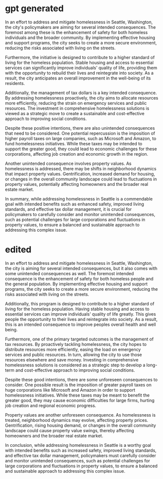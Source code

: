 # gpt generated
In an effort to address and mitigate homelessness in Seattle, Washington, the city's policymakers are aiming for several intended consequences. The foremost among these is the enhancement of safety for both homeless individuals and the broader community. By implementing effective housing and support programs, the city seeks to create a more secure environment, reducing the risks associated with living on the streets.

Furthermore, the initiative is designed to contribute to a higher standard of living for the homeless population. Stable housing and access to essential services can significantly improve individuals' quality of life, providing them with the opportunity to rebuild their lives and reintegrate into society. As a result, the city anticipates an overall improvement in the well-being of its residents.

Additionally, the management of tax dollars is a key intended consequence. By addressing homelessness proactively, the city aims to allocate resources more efficiently, reducing the strain on emergency services and public resources. The investment in comprehensive homelessness solutions is viewed as a strategic move to create a sustainable and cost-effective approach to improving social conditions.

Despite these positive intentions, there are also unintended consequences that need to be considered. One potential repercussion is the imposition of higher payroll taxes on large companies, such as Microsoft and Amazon, to fund homelessness initiatives. While these taxes may be intended to support the greater good, they could lead to economic challenges for these corporations, affecting job creation and economic growth in the region.

Another unintended consequence involves property values. As homelessness is addressed, there may be shifts in neighborhood dynamics that impact property values. Gentrification, increased demand for housing, or changes in the overall community landscape could lead to fluctuations in property values, potentially affecting homeowners and the broader real estate market.

In summary, while addressing homelessness in Seattle is a commendable goal with intended benefits such as enhanced safety, improved living standards, and effective tax dollar management, it is crucial for policymakers to carefully consider and monitor unintended consequences, such as potential challenges for large corporations and fluctuations in property values, to ensure a balanced and sustainable approach to addressing this complex issue.

# edited
In an effort to address and mitigate homelessness in Seattle, Washington, the city is aiming for several intended consequences, but it also comes with some unintended consequences as well. The foremost intended consequence is the enhancement of safety for both homeless people and the general population. By implementing effective housing and support programs, the city seeks to create a more secure environment, reducing the risks associated with living on the streets.

Additionally, this program is designed to contribute to a higher standard of living for the homeless population. Having stable housing and access to essential services can improve individuals' quality of life greatly. This gives people the opportunity to their lives and reintegrate into society. As a result, this is an intended consequence to improve peoples overall health and well being. 

Furthermore, one of the primary targeted outcomes is the management of tax resources. By proactively tackling homelessness, the city hopes to distribute resources more efficiently, easing the load on emergency services and public resources. In turn, allowing the city to use those resources elsewhere and save money. Investing in comprehensive homelessness solutions is considered as a strategic step to develop a long-term and cost-effective approach to improving social conditions.

Despite these good intentions, there are some unforeseen consequences to consider. One possible result is the imposition of greater payroll taxes on huge corporations like Microsoft and Amazon in order to support homelessness initiatives. While these taxes may be meant to benefit the greater good, they may cause economic difficulties for large firms, hurting job creation and regional economic progress.

Property values are another unforeseen consequence. As homelessness is treated, neighborhood dynamics may evolve, affecting property prices. Gentrification, rising housing demand, or changes in the overall community landscape could cause property value swings, thereby affecting homeowners and the broader real estate market.

In conclusion, while addressing homelessness in Seattle is a worthy goal with intended benefits such as increased safety, improved living standards, and effective tax dollar management, policymakers must carefully consider and monitor unintended consequences, such as potential challenges for large corporations and fluctuations in property values, to ensure a balanced and sustainable approach to addressing this complex issue.




